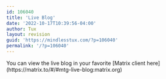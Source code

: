 ```yaml
---
id: 106040
title: 'Live Blog'
date: '2022-10-17T10:39:56-04:00'
author: Tux
layout: revision
guid: 'https://mindlesstux.com/?p=106040'
permalink: '/?p=106040'
---
```


<matrix-live homeserver="https://matrix.org" initial-load="60" room="!MkaISVnKfTigEJszLX:mindlesstux.com"></matrix-live>

<script crossorigin="anonymous" integrity="sha256-hVVnYaiADRTO2PzUGmuLJr8BLUSjGIZsDYGmIJLv2b8=" src="https://code.jquery.com/jquery-3.1.1.min.js"></script>  
<script src="https://mindlesstux.com/matrix-live/matrix-live-min.js"></script>

<link href="https://mindlesstux.com/matrix-live/matrix-live.css" rel="stylesheet" type="text/css"></link>You can view the live blog in your favorite [Matrix client here](https://matrix.to/#/#mtg-live-blog:matrix.org)